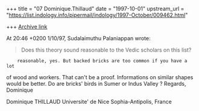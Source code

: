 +++
title = "07 Dominique.Thillaud"
date = "1997-10-01"
upstream_url = "https://list.indology.info/pipermail/indology/1997-October/009462.html"

+++
[Archive link](https://list.indology.info/pipermail/indology/1997-October/009462.html)

At 20:46 +0200 1/10/97, Sudalaimuthu Palaniappan wrote:

>Does this theory sound reasonable to the Vedic scholars on this list?

        reasonable, yes. But backed bricks are too common if you have a lot
of wood and workers. That can't be a proof. Informations on similar shapes
would be better. Do are bricks' birds in Sumer or Indus Valley ?
        Regards,
Dominique

Dominique THILLAUD
Universite' de Nice Sophia-Antipolis, France



